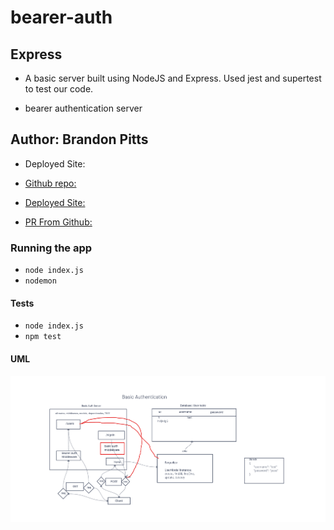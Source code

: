 # bearer-auth

## Express

- A basic server built using NodeJS and Express. Used jest and supertest to test our code.

- bearer authentication server

## Author: Brandon Pitts

- Deployed Site:

- [Github repo:](https://github.com/brandomoki/bearer-auth)

- [Deployed Site:]()

- [PR From Github:]()

### Running the app

- `node index.js`
- `nodemon`

#### Tests

- `node index.js`
- `npm test`

#### UML

![Uml](./img/Bearer%20Auth%20(1).png)
